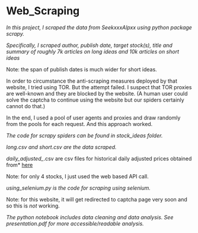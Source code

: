 # Web_Scraping

*In this project, I scraped the data from SeekxxxAlpxx using python package scrapy.*

*Specifically, I scraped author, publish date, target stock(s), title and summary of roughly 7k articles on long ideas and 10k articles on short ideas*

Note: the span of publish dates is much wider for short ideas.

In order to circumstance the anti-scraping measures deployed by that website, I tried using TOR. But the attempt failed. I suspect that TOR proxies are well-known and they are blocked by the website. (A human user could solve the captcha to continue using the website but our spiders certainly cannot do that.) 

In the end, I used a pool of user agents and proxies and draw randomly from the pools for each request. And this approach worked.


*The code for scrapy spiders can be found in stock_ideas folder.*

*long.csv and short.csv are the data scraped.*

*daily_adjusted_*.csv are csv files for historical daily adjusted prices obtained from* [here](https://www.alphavantage.co/)

Note: for only 4 stocks, I just used the web based API call.

*using_selenium.py is the code for scraping using selenium.* 

Note: for this website, it will get redirected to captcha page very soon and so this is *not* working.

*The python notebook includes data cleaning and data analysis. See presentation.pdf for more accessible/readable analysis.* 
